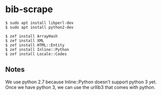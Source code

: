 # bib-scrape

    $ sudo apt install libperl-dev
    $ sudo apt install python2-dev

    $ zef install ArrayHash
    $ zef install XML
    $ zef install HTML::Entity
    $ zef install Inline::Python
    $ zef install Locale::Codes

## Notes

We use python 2.7 because Inline::Python doesn't support python 3 yet.
Once we have python 3, we can use the urllib3 that comes with python.
